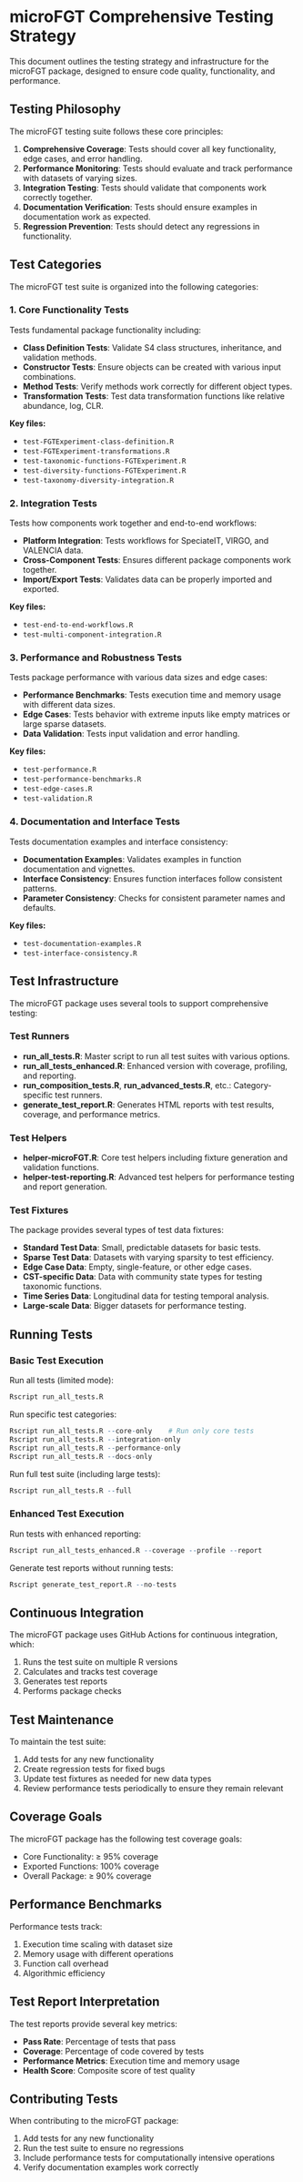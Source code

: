 # microFGT Comprehensive Testing Strategy

This document outlines the testing strategy and infrastructure for the microFGT package, designed to ensure code quality, functionality, and performance.

## Testing Philosophy

The microFGT testing suite follows these core principles:

1. **Comprehensive Coverage**: Tests should cover all key functionality, edge cases, and error handling.
2. **Performance Monitoring**: Tests should evaluate and track performance with datasets of varying sizes.
3. **Integration Testing**: Tests should validate that components work correctly together.
4. **Documentation Verification**: Tests should ensure examples in documentation work as expected.
5. **Regression Prevention**: Tests should detect any regressions in functionality.

## Test Categories

The microFGT test suite is organized into the following categories:

### 1. Core Functionality Tests

Tests fundamental package functionality including:

- **Class Definition Tests**: Validate S4 class structures, inheritance, and validation methods.
- **Constructor Tests**: Ensure objects can be created with various input combinations.
- **Method Tests**: Verify methods work correctly for different object types.
- **Transformation Tests**: Test data transformation functions like relative abundance, log, CLR.

**Key files:**
- `test-FGTExperiment-class-definition.R`
- `test-FGTExperiment-transformations.R`
- `test-taxonomic-functions-FGTExperiment.R`
- `test-diversity-functions-FGTExperiment.R`
- `test-taxonomy-diversity-integration.R`

### 2. Integration Tests

Tests how components work together and end-to-end workflows:

- **Platform Integration**: Tests workflows for SpeciateIT, VIRGO, and VALENCIA data.
- **Cross-Component Tests**: Ensures different package components work together.
- **Import/Export Tests**: Validates data can be properly imported and exported.

**Key files:**
- `test-end-to-end-workflows.R`
- `test-multi-component-integration.R`

### 3. Performance and Robustness Tests

Tests package performance with various data sizes and edge cases:

- **Performance Benchmarks**: Tests execution time and memory usage with different data sizes.
- **Edge Cases**: Tests behavior with extreme inputs like empty matrices or large sparse datasets.
- **Data Validation**: Tests input validation and error handling.

**Key files:**
- `test-performance.R`
- `test-performance-benchmarks.R`
- `test-edge-cases.R`
- `test-validation.R`

### 4. Documentation and Interface Tests

Tests documentation examples and interface consistency:

- **Documentation Examples**: Validates examples in function documentation and vignettes.
- **Interface Consistency**: Ensures function interfaces follow consistent patterns.
- **Parameter Consistency**: Checks for consistent parameter names and defaults.

**Key files:**
- `test-documentation-examples.R`
- `test-interface-consistency.R`

## Test Infrastructure

The microFGT package uses several tools to support comprehensive testing:

### Test Runners

- **run_all_tests.R**: Master script to run all test suites with various options.
- **run_all_tests_enhanced.R**: Enhanced version with coverage, profiling, and reporting.
- **run_composition_tests.R**, **run_advanced_tests.R**, etc.: Category-specific test runners.
- **generate_test_report.R**: Generates HTML reports with test results, coverage, and performance metrics.

### Test Helpers

- **helper-microFGT.R**: Core test helpers including fixture generation and validation functions.
- **helper-test-reporting.R**: Advanced test helpers for performance testing and report generation.

### Test Fixtures

The package provides several types of test data fixtures:

- **Standard Test Data**: Small, predictable datasets for basic tests.
- **Sparse Test Data**: Datasets with varying sparsity to test efficiency.
- **Edge Case Data**: Empty, single-feature, or other edge cases.
- **CST-specific Data**: Data with community state types for testing taxonomic functions.
- **Time Series Data**: Longitudinal data for testing temporal analysis.
- **Large-scale Data**: Bigger datasets for performance testing.

## Running Tests

### Basic Test Execution

Run all tests (limited mode):
```r
Rscript run_all_tests.R
```

Run specific test categories:
```r
Rscript run_all_tests.R --core-only    # Run only core tests
Rscript run_all_tests.R --integration-only
Rscript run_all_tests.R --performance-only
Rscript run_all_tests.R --docs-only
```

Run full test suite (including large tests):
```r
Rscript run_all_tests.R --full
```

### Enhanced Test Execution

Run tests with enhanced reporting:
```r
Rscript run_all_tests_enhanced.R --coverage --profile --report
```

Generate test reports without running tests:
```r
Rscript generate_test_report.R --no-tests
```

## Continuous Integration

The microFGT package uses GitHub Actions for continuous integration, which:

1. Runs the test suite on multiple R versions
2. Calculates and tracks test coverage
3. Generates test reports
4. Performs package checks

## Test Maintenance

To maintain the test suite:

1. Add tests for any new functionality
2. Create regression tests for fixed bugs
3. Update test fixtures as needed for new data types
4. Review performance tests periodically to ensure they remain relevant

## Coverage Goals

The microFGT package has the following test coverage goals:

- Core Functionality: ≥ 95% coverage
- Exported Functions: 100% coverage
- Overall Package: ≥ 90% coverage

## Performance Benchmarks

Performance tests track:

1. Execution time scaling with dataset size
2. Memory usage with different operations
3. Function call overhead
4. Algorithmic efficiency

## Test Report Interpretation

The test reports provide several key metrics:

- **Pass Rate**: Percentage of tests that pass
- **Coverage**: Percentage of code covered by tests
- **Performance Metrics**: Execution time and memory usage
- **Health Score**: Composite score of test quality

## Contributing Tests

When contributing to the microFGT package:

1. Add tests for any new functionality
2. Run the test suite to ensure no regressions
3. Include performance tests for computationally intensive operations
4. Verify documentation examples work correctly